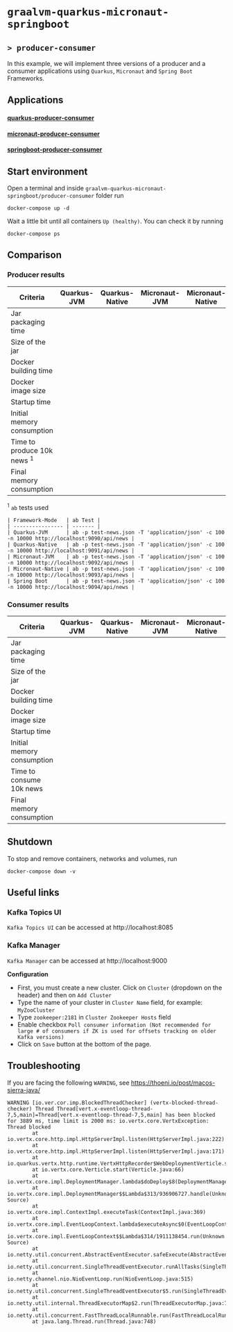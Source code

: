 # `graalvm-quarkus-micronaut-springboot`
## `> producer-consumer`

In this example, we will implement three versions of a producer and a consumer applications using `Quarkus`, `Micronaut` and `Spring Boot` Frameworks.

## Applications

#### [quarkus-producer-consumer](https://github.com/ivangfr/graalvm-quarkus-micronaut-springboot/tree/master/producer-consumer/quarkus-producer-consumer#graalvm-quarkus-micronaut-springboot)

#### [micronaut-producer-consumer](https://github.com/ivangfr/graalvm-quarkus-micronaut-springboot/tree/master/producer-consumer/micronaut-producer-consumer#graalvm-quarkus-micronaut-springboot)

#### [springboot-producer-consumer](https://github.com/ivangfr/graalvm-quarkus-micronaut-springboot/tree/master/producer-consumer/springboot-producer-consumer#graalvm-quarkus-micronaut-springboot)

## Start environment

Open a terminal and inside `graalvm-quarkus-micronaut-springboot/producer-consumer` folder run
```
docker-compose up -d
```

Wait a little bit until all containers `Up (healthy)`. You can check it by running
```
docker-compose ps
```

## Comparison

### Producer results

| Criteria                              | Quarkus-JVM | Quarkus-Native | Micronaut-JVM | Micronaut-Native | Spring Boot |
| ------------------------------------- | ----------- | -------------- | ------------- | ---------------- | ----------- |
| Jar packaging time                    |             |                |               |                  |             |
| Size of the jar                       |             |                |               |                  |             |
| Docker building time                  |             |                |               |                  |             |
| Docker image size                     |             |                |               |                  |             |
| Startup time                          |             |                |               |                  |             |
| Initial memory consumption            |             |                |               |                  |             |
| Time to produce 10k news <sup>1</sup> |             |                |               |                  |             |
| Final memory consumption              |             |                |               |                  |             |

<sup>1</sup> `ab` tests used
```
| Framework-Mode   | ab Test |
| ---------------- | ------- |
| Quarkus-JVM      | ab -p test-news.json -T 'application/json' -c 100 -n 10000 http://localhost:9090/api/news |
| Quarkus-Native   | ab -p test-news.json -T 'application/json' -c 100 -n 10000 http://localhost:9091/api/news |
| Micronaut-JVM    | ab -p test-news.json -T 'application/json' -c 100 -n 10000 http://localhost:9092/api/news |
| Micronaut-Native | ab -p test-news.json -T 'application/json' -c 100 -n 10000 http://localhost:9093/api/news |
| Spring Boot      | ab -p test-news.json -T 'application/json' -c 100 -n 10000 http://localhost:9094/api/news |
```

### Consumer results

| Criteria                   | Quarkus-JVM | Quarkus-Native | Micronaut-JVM | Micronaut-Native | Spring Boot |
| -------------------------- | ----------- | -------------- | ------------- | ---------------- | ----------- |
| Jar packaging time         |             |                |               |                  |             |
| Size of the jar            |             |                |               |                  |             |
| Docker building time       |             |                |               |                  |             |
| Docker image size          |             |                |               |                  |             |
| Startup time               |             |                |               |                  |             |
| Initial memory consumption |             |                |               |                  |             |
| Time to consume 10k news   |             |                |               |                  |             |
| Final memory consumption   |             |                |               |                  |             |

## Shutdown

To stop and remove containers, networks and volumes, run
```
docker-compose down -v
```

## Useful links

### Kafka Topics UI
     
`Kafka Topics UI` can be accessed at http://localhost:8085

### Kafka Manager
     
`Kafka Manager` can be accessed at http://localhost:9000

**Configuration**

- First, you must create a new cluster. Click on `Cluster` (dropdown on the header) and then on `Add Cluster`
- Type the name of your cluster in `Cluster Name` field, for example: `MyZooCluster`
- Type `zookeeper:2181` in `Cluster Zookeeper Hosts` field
- Enable checkbox `Poll consumer information (Not recommended for large # of consumers if ZK is used for offsets tracking on older Kafka versions)`
- Click on `Save` button at the bottom of the page.

## Troubleshooting

If you are facing the following `WARNING`, see https://thoeni.io/post/macos-sierra-java/
```
WARNING [io.ver.cor.imp.BlockedThreadChecker] (vertx-blocked-thread-checker) Thread Thread[vert.x-eventloop-thread-7,5,main]=Thread[vert.x-eventloop-thread-7,5,main] has been blocked for 3889 ms, time limit is 2000 ms: io.vertx.core.VertxException: Thread blocked
        at io.vertx.core.http.impl.HttpServerImpl.listen(HttpServerImpl.java:222)
        at io.vertx.core.http.impl.HttpServerImpl.listen(HttpServerImpl.java:171)
        at io.quarkus.vertx.http.runtime.VertxHttpRecorder$WebDeploymentVerticle.start(VertxHttpRecorder.java:444)
        at io.vertx.core.Verticle.start(Verticle.java:66)
        at io.vertx.core.impl.DeploymentManager.lambda$doDeploy$8(DeploymentManager.java:556)
        at io.vertx.core.impl.DeploymentManager$$Lambda$313/936906727.handle(Unknown Source)
        at io.vertx.core.impl.ContextImpl.executeTask(ContextImpl.java:369)
        at io.vertx.core.impl.EventLoopContext.lambda$executeAsync$0(EventLoopContext.java:38)
        at io.vertx.core.impl.EventLoopContext$$Lambda$314/1911138454.run(Unknown Source)
        at io.netty.util.concurrent.AbstractEventExecutor.safeExecute(AbstractEventExecutor.java:163)
        at io.netty.util.concurrent.SingleThreadEventExecutor.runAllTasks(SingleThreadEventExecutor.java:416)
        at io.netty.channel.nio.NioEventLoop.run(NioEventLoop.java:515)
        at io.netty.util.concurrent.SingleThreadEventExecutor$5.run(SingleThreadEventExecutor.java:918)
        at io.netty.util.internal.ThreadExecutorMap$2.run(ThreadExecutorMap.java:74)
        at io.netty.util.concurrent.FastThreadLocalRunnable.run(FastThreadLocalRunnable.java:30)
        at java.lang.Thread.run(Thread.java:748)
```
